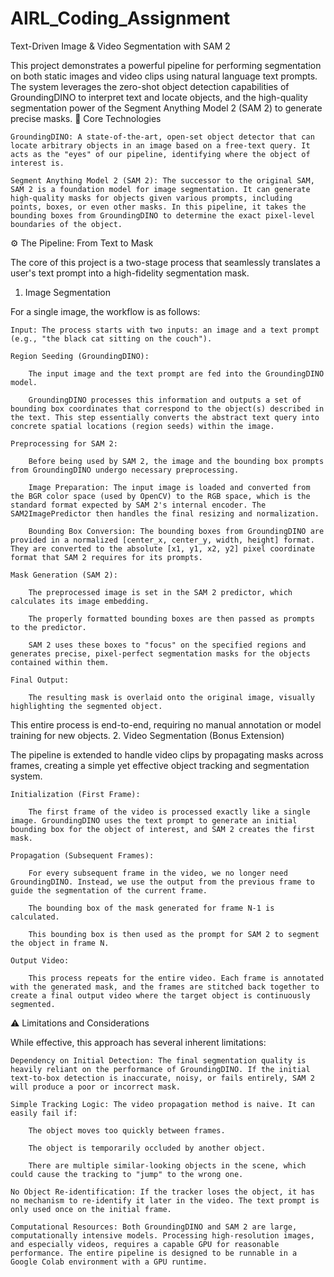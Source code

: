 # AIRL_Coding_Assignment

Text-Driven Image & Video Segmentation with SAM 2

This project demonstrates a powerful pipeline for performing segmentation on both static images and video clips using natural language text prompts. The system leverages the zero-shot object detection capabilities of GroundingDINO to interpret text and locate objects, and the high-quality segmentation power of the Segment Anything Model 2 (SAM 2) to generate precise masks.
🌟 Core Technologies

    GroundingDINO: A state-of-the-art, open-set object detector that can locate arbitrary objects in an image based on a free-text query. It acts as the "eyes" of our pipeline, identifying where the object of interest is.

    Segment Anything Model 2 (SAM 2): The successor to the original SAM, SAM 2 is a foundation model for image segmentation. It can generate high-quality masks for objects given various prompts, including points, boxes, or even other masks. In this pipeline, it takes the bounding boxes from GroundingDINO to determine the exact pixel-level boundaries of the object.

⚙️ The Pipeline: From Text to Mask

The core of this project is a two-stage process that seamlessly translates a user's text prompt into a high-fidelity segmentation mask.
1. Image Segmentation

For a single image, the workflow is as follows:

    Input: The process starts with two inputs: an image and a text prompt (e.g., "the black cat sitting on the couch").

    Region Seeding (GroundingDINO):

        The input image and the text prompt are fed into the GroundingDINO model.

        GroundingDINO processes this information and outputs a set of bounding box coordinates that correspond to the object(s) described in the text. This step essentially converts the abstract text query into concrete spatial locations (region seeds) within the image.

    Preprocessing for SAM 2:

        Before being used by SAM 2, the image and the bounding box prompts from GroundingDINO undergo necessary preprocessing.

        Image Preparation: The input image is loaded and converted from the BGR color space (used by OpenCV) to the RGB space, which is the standard format expected by SAM 2's internal encoder. The SAM2ImagePredictor then handles the final resizing and normalization.

        Bounding Box Conversion: The bounding boxes from GroundingDINO are provided in a normalized [center_x, center_y, width, height] format. They are converted to the absolute [x1, y1, x2, y2] pixel coordinate format that SAM 2 requires for its prompts.

    Mask Generation (SAM 2):

        The preprocessed image is set in the SAM 2 predictor, which calculates its image embedding.

        The properly formatted bounding boxes are then passed as prompts to the predictor.

        SAM 2 uses these boxes to "focus" on the specified regions and generates precise, pixel-perfect segmentation masks for the objects contained within them.

    Final Output:

        The resulting mask is overlaid onto the original image, visually highlighting the segmented object.

This entire process is end-to-end, requiring no manual annotation or model training for new objects.
2. Video Segmentation (Bonus Extension)

The pipeline is extended to handle video clips by propagating masks across frames, creating a simple yet effective object tracking and segmentation system.

    Initialization (First Frame):

        The first frame of the video is processed exactly like a single image. GroundingDINO uses the text prompt to generate an initial bounding box for the object of interest, and SAM 2 creates the first mask.

    Propagation (Subsequent Frames):

        For every subsequent frame in the video, we no longer need GroundingDINO. Instead, we use the output from the previous frame to guide the segmentation of the current frame.

        The bounding box of the mask generated for frame N-1 is calculated.

        This bounding box is then used as the prompt for SAM 2 to segment the object in frame N.

    Output Video:

        This process repeats for the entire video. Each frame is annotated with the generated mask, and the frames are stitched back together to create a final output video where the target object is continuously segmented.

⚠️ Limitations and Considerations

While effective, this approach has several inherent limitations:

    Dependency on Initial Detection: The final segmentation quality is heavily reliant on the performance of GroundingDINO. If the initial text-to-box detection is inaccurate, noisy, or fails entirely, SAM 2 will produce a poor or incorrect mask.

    Simple Tracking Logic: The video propagation method is naive. It can easily fail if:

        The object moves too quickly between frames.

        The object is temporarily occluded by another object.

        There are multiple similar-looking objects in the scene, which could cause the tracking to "jump" to the wrong one.

    No Object Re-identification: If the tracker loses the object, it has no mechanism to re-identify it later in the video. The text prompt is only used once on the initial frame.

    Computational Resources: Both GroundingDINO and SAM 2 are large, computationally intensive models. Processing high-resolution images, and especially videos, requires a capable GPU for reasonable performance. The entire pipeline is designed to be runnable in a Google Colab environment with a GPU runtime.
